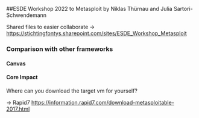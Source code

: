 ##ESDE Workshop 2022 to Metasploit
by Niklas Thürnau and Julia Sartori-Schwendemann

Shared files to easier collaborate
-> https://stichtingfontys.sharepoint.com/sites/ESDE_Workshop_Metasploit

### Comparison with other frameworks

#### Canvas

#### Core Impact


Where can you download the target vm for yourself? 

-> Rapid7 https://information.rapid7.com/download-metasploitable-2017.html
